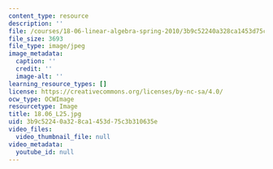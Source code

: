 ```yaml
---
content_type: resource
description: ''
file: /courses/18-06-linear-algebra-spring-2010/3b9c52240a328ca1453d75c3b310635e_18.06_L25.jpg
file_size: 3693
file_type: image/jpeg
image_metadata:
  caption: ''
  credit: ''
  image-alt: ''
learning_resource_types: []
license: https://creativecommons.org/licenses/by-nc-sa/4.0/
ocw_type: OCWImage
resourcetype: Image
title: 18.06_L25.jpg
uid: 3b9c5224-0a32-8ca1-453d-75c3b310635e
video_files:
  video_thumbnail_file: null
video_metadata:
  youtube_id: null
---
```

